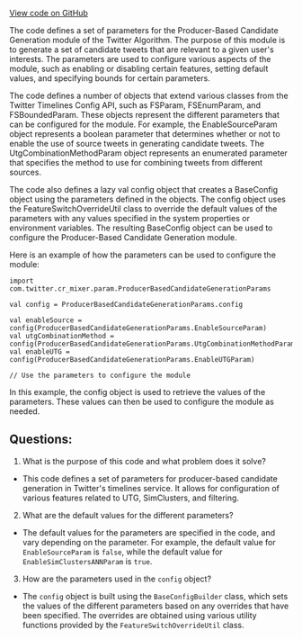 [View code on GitHub](https://github.com/misbahsy/the-algorithm/cr-mixer/server/src/main/scala/com/twitter/cr_mixer/param/ProducerBasedCandidateGenerationParams.scala)

The code defines a set of parameters for the Producer-Based Candidate Generation module of the Twitter Algorithm. The purpose of this module is to generate a set of candidate tweets that are relevant to a given user's interests. The parameters are used to configure various aspects of the module, such as enabling or disabling certain features, setting default values, and specifying bounds for certain parameters.

The code defines a number of objects that extend various classes from the Twitter Timelines Config API, such as FSParam, FSEnumParam, and FSBoundedParam. These objects represent the different parameters that can be configured for the module. For example, the EnableSourceParam object represents a boolean parameter that determines whether or not to enable the use of source tweets in generating candidate tweets. The UtgCombinationMethodParam object represents an enumerated parameter that specifies the method to use for combining tweets from different sources.

The code also defines a lazy val config object that creates a BaseConfig object using the parameters defined in the objects. The config object uses the FeatureSwitchOverrideUtil class to override the default values of the parameters with any values specified in the system properties or environment variables. The resulting BaseConfig object can be used to configure the Producer-Based Candidate Generation module.

Here is an example of how the parameters can be used to configure the module:

```
import com.twitter.cr_mixer.param.ProducerBasedCandidateGenerationParams

val config = ProducerBasedCandidateGenerationParams.config

val enableSource = config(ProducerBasedCandidateGenerationParams.EnableSourceParam)
val utgCombinationMethod = config(ProducerBasedCandidateGenerationParams.UtgCombinationMethodParam)
val enableUTG = config(ProducerBasedCandidateGenerationParams.EnableUTGParam)

// Use the parameters to configure the module
```

In this example, the config object is used to retrieve the values of the parameters. These values can then be used to configure the module as needed.
## Questions: 
 1. What is the purpose of this code and what problem does it solve?
- This code defines a set of parameters for producer-based candidate generation in Twitter's timelines service. It allows for configuration of various features related to UTG, SimClusters, and filtering.

2. What are the default values for the different parameters?
- The default values for the parameters are specified in the code, and vary depending on the parameter. For example, the default value for `EnableSourceParam` is `false`, while the default value for `EnableSimClustersANNParam` is `true`.

3. How are the parameters used in the `config` object?
- The `config` object is built using the `BaseConfigBuilder` class, which sets the values of the different parameters based on any overrides that have been specified. The overrides are obtained using various utility functions provided by the `FeatureSwitchOverrideUtil` class.